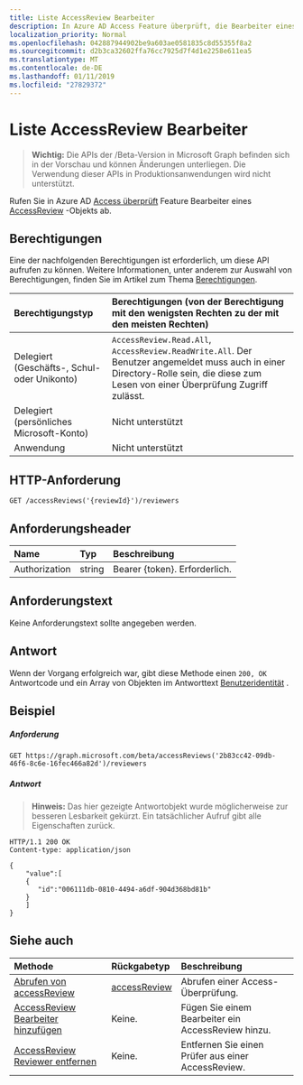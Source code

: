 ```yaml
---
title: Liste AccessReview Bearbeiter
description: In Azure AD Access Feature überprüft, die Bearbeiter eines AccessReview-Objekts abrufen.
localization_priority: Normal
ms.openlocfilehash: 042887944902be9a603ae0581835c8d55355f8a2
ms.sourcegitcommit: d2b3ca32602ffa76cc7925d7f4d1e2258e611ea5
ms.translationtype: MT
ms.contentlocale: de-DE
ms.lasthandoff: 01/11/2019
ms.locfileid: "27829372"
---
```

# <a name="list-accessreview-reviewers"></a>Liste AccessReview Bearbeiter

> **Wichtig:** Die APIs der /Beta-Version in Microsoft Graph befinden sich in der Vorschau und können Änderungen unterliegen. Die Verwendung dieser APIs in Produktionsanwendungen wird nicht unterstützt.

Rufen Sie in Azure AD [Access überprüft](../resources/accessreviews-root.md) Feature Bearbeiter eines [AccessReview](../resources/accessreview.md) -Objekts ab.
## <a name="permissions"></a>Berechtigungen
Eine der nachfolgenden Berechtigungen ist erforderlich, um diese API aufrufen zu können. Weitere Informationen, unter anderem zur Auswahl von Berechtigungen, finden Sie im Artikel zum Thema [Berechtigungen](/graph/permissions-reference).

|Berechtigungstyp                        | Berechtigungen (von der Berechtigung mit den wenigsten Rechten zu der mit den meisten Rechten)              |
|:--------------------------------------|:---------------------------------------------------------|
|Delegiert (Geschäfts-, Schul- oder Unikonto)     | `AccessReview.Read.All`, `AccessReview.ReadWrite.All`.  Der Benutzer angemeldet muss auch in einer Directory-Rolle sein, die diese zum Lesen von einer Überprüfung Zugriff zulässt. |
|Delegiert (persönliches Microsoft-Konto) | Nicht unterstützt |
|Anwendung                            | Nicht unterstützt |

## <a name="http-request"></a>HTTP-Anforderung
<!-- { "blockType": "ignored" } -->
```http
GET /accessReviews('{reviewId}')/reviewers
```
## <a name="request-headers"></a>Anforderungsheader
| Name         | Typ        | Beschreibung |
|:-------------|:------------|:------------|
| Authorization | string | Bearer \{token\}. Erforderlich. |

## <a name="request-body"></a>Anforderungstext
Keine Anforderungstext sollte angegeben werden.

## <a name="response"></a>Antwort
Wenn der Vorgang erfolgreich war, gibt diese Methode einen `200, OK` Antwortcode und ein Array von Objekten im Antworttext [Benutzeridentität](../resources/useridentity.md) .

## <a name="example"></a>Beispiel
##### <a name="request"></a>Anforderung

<!-- {
  "blockType": "request",
  "name": "get_accessReview_reviewers"
}-->
```http
GET https://graph.microsoft.com/beta/accessReviews('2b83cc42-09db-46f6-8c6e-16fec466a82d')/reviewers
```

##### <a name="response"></a>Antwort
>**Hinweis:** Das hier gezeigte Antwortobjekt wurde möglicherweise zur besseren Lesbarkeit gekürzt. Ein tatsächlicher Aufruf gibt alle Eigenschaften zurück.
<!-- {
  "blockType": "response",
  "truncated": true,
  "@odata.type": "microsoft.graph.userIdentity",
  "isCollection": "true"
} -->
```http
HTTP/1.1 200 OK
Content-type: application/json

{
    "value":[
    {
       "id":"006111db-0810-4494-a6df-904d368bd81b"
    }
    ]
}
```

## <a name="see-also"></a>Siehe auch

| Methode           | Rückgabetyp    |Beschreibung|
|:---------------|:--------|:----------|
|[Abrufen von accessReview](accessreview-get.md) |  [accessReview](../resources/accessreview.md) |  Abrufen einer Access-Überprüfung. |
|[AccessReview Bearbeiter hinzufügen](accessreview-addreviewer.md) |     Keine.   |   Fügen Sie einem Bearbeiter ein AccessReview hinzu. |
|[AccessReview Reviewer entfernen](accessreview-removereviewer.md) | Keine. |   Entfernen Sie einen Prüfer aus einer AccessReview. |


<!-- {
  "type": "#page.annotation",
  "description": "Get accessReview reviewers",
  "keywords": "",
  "section": "documentation",
  "tocPath": ""
}-->
